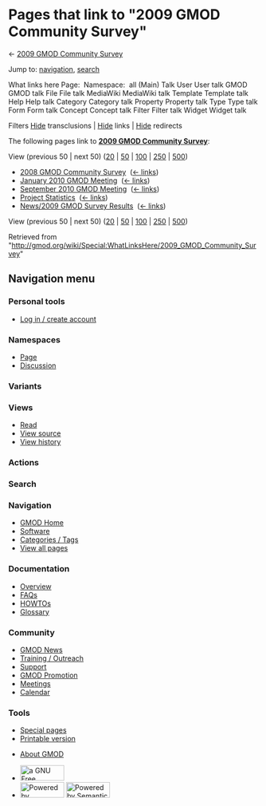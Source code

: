 <div id="mw-page-base" class="noprint">

</div>

<div id="mw-head-base" class="noprint">

</div>

<div id="content" class="mw-body" role="main">

<span id="top"></span>

<div id="mw-js-message" style="display:none;">

</div>



# <span dir="auto">Pages that link to "2009 GMOD Community Survey"</span>

<div id="bodyContent">

<div id="contentSub">

← [2009 GMOD Community
Survey](/wiki/2009_GMOD_Community_Survey "2009 GMOD Community Survey")

</div>

<div id="jump-to-nav" class="mw-jump">

Jump to: [navigation](#mw-navigation), [search](#p-search)

</div>

<div id="mw-content-text">

What links here Page:  Namespace:  all (Main) Talk User User talk GMOD
GMOD talk File File talk MediaWiki MediaWiki talk Template Template talk
Help Help talk Category Category talk Property Property talk Type Type
talk Form Form talk Concept Concept talk Filter Filter talk Widget
Widget talk

Filters
[Hide](/mediawiki/index.php?title=Special:WhatLinksHere/2009_GMOD_Community_Survey&hidetrans=1 "Special:WhatLinksHere/2009 GMOD Community Survey")
transclusions \|
[Hide](/mediawiki/index.php?title=Special:WhatLinksHere/2009_GMOD_Community_Survey&hidelinks=1 "Special:WhatLinksHere/2009 GMOD Community Survey")
links \|
[Hide](/mediawiki/index.php?title=Special:WhatLinksHere/2009_GMOD_Community_Survey&hideredirs=1 "Special:WhatLinksHere/2009 GMOD Community Survey")
redirects

The following pages link to **[2009 GMOD Community
Survey](/wiki/2009_GMOD_Community_Survey "2009 GMOD Community Survey")**:

View (previous 50 \| next 50)
([20](/mediawiki/index.php?title=Special:WhatLinksHere/2009_GMOD_Community_Survey&limit=20 "Special:WhatLinksHere/2009 GMOD Community Survey")
\|
[50](/mediawiki/index.php?title=Special:WhatLinksHere/2009_GMOD_Community_Survey&limit=50 "Special:WhatLinksHere/2009 GMOD Community Survey")
\|
[100](/mediawiki/index.php?title=Special:WhatLinksHere/2009_GMOD_Community_Survey&limit=100 "Special:WhatLinksHere/2009 GMOD Community Survey")
\|
[250](/mediawiki/index.php?title=Special:WhatLinksHere/2009_GMOD_Community_Survey&limit=250 "Special:WhatLinksHere/2009 GMOD Community Survey")
\|
[500](/mediawiki/index.php?title=Special:WhatLinksHere/2009_GMOD_Community_Survey&limit=500 "Special:WhatLinksHere/2009 GMOD Community Survey"))

- [2008 GMOD Community
  Survey](/wiki/2008_GMOD_Community_Survey "2008 GMOD Community Survey")
  ‎ <span class="mw-whatlinkshere-tools">([←
  links](/mediawiki/index.php?title=Special:WhatLinksHere&target=2008+GMOD+Community+Survey "Special:WhatLinksHere"))</span>
- [January 2010 GMOD
  Meeting](/wiki/January_2010_GMOD_Meeting "January 2010 GMOD Meeting") ‎
  <span class="mw-whatlinkshere-tools">([←
  links](/mediawiki/index.php?title=Special:WhatLinksHere&target=January+2010+GMOD+Meeting "Special:WhatLinksHere"))</span>
- [September 2010 GMOD
  Meeting](/wiki/September_2010_GMOD_Meeting "September 2010 GMOD Meeting")
  ‎ <span class="mw-whatlinkshere-tools">([←
  links](/mediawiki/index.php?title=Special:WhatLinksHere&target=September+2010+GMOD+Meeting "Special:WhatLinksHere"))</span>
- [Project Statistics](/wiki/Project_Statistics "Project Statistics") ‎
  <span class="mw-whatlinkshere-tools">([←
  links](/mediawiki/index.php?title=Special:WhatLinksHere&target=Project+Statistics "Special:WhatLinksHere"))</span>
- [News/2009 GMOD Survey
  Results](/wiki/News/2009_GMOD_Survey_Results "News/2009 GMOD Survey Results")
  ‎ <span class="mw-whatlinkshere-tools">([←
  links](/mediawiki/index.php?title=Special:WhatLinksHere&target=News%2F2009+GMOD+Survey+Results "Special:WhatLinksHere"))</span>

View (previous 50 \| next 50)
([20](/mediawiki/index.php?title=Special:WhatLinksHere/2009_GMOD_Community_Survey&limit=20 "Special:WhatLinksHere/2009 GMOD Community Survey")
\|
[50](/mediawiki/index.php?title=Special:WhatLinksHere/2009_GMOD_Community_Survey&limit=50 "Special:WhatLinksHere/2009 GMOD Community Survey")
\|
[100](/mediawiki/index.php?title=Special:WhatLinksHere/2009_GMOD_Community_Survey&limit=100 "Special:WhatLinksHere/2009 GMOD Community Survey")
\|
[250](/mediawiki/index.php?title=Special:WhatLinksHere/2009_GMOD_Community_Survey&limit=250 "Special:WhatLinksHere/2009 GMOD Community Survey")
\|
[500](/mediawiki/index.php?title=Special:WhatLinksHere/2009_GMOD_Community_Survey&limit=500 "Special:WhatLinksHere/2009 GMOD Community Survey"))

</div>

<div class="printfooter">

Retrieved from
"<http://gmod.org/wiki/Special:WhatLinksHere/2009_GMOD_Community_Survey>"

</div>

<div id="catlinks" class="catlinks catlinks-allhidden">

</div>

<div class="visualClear">

</div>

</div>

</div>

<div id="mw-navigation">

## Navigation menu

<div id="mw-head">

<div id="p-personal" role="navigation"
aria-labelledby="p-personal-label">

### Personal tools

- <span id="pt-login"><a
  href="/mediawiki/index.php?title=Special:UserLogin&amp;returnto=Special%3AWhatLinksHere%2F2009+GMOD+Community+Survey"
  accesskey="o"
  title="You are encouraged to log in; however, it is not mandatory [o]">Log
  in / create account</a></span>

</div>

<div id="left-navigation">

<div id="p-namespaces" class="vectorTabs" role="navigation"
aria-labelledby="p-namespaces-label">

### Namespaces

- <span id="ca-nstab-main"><a href="/wiki/2009_GMOD_Community_Survey" accesskey="c"
  title="View the content page [c]">Page</a></span>
- <span id="ca-talk"><a
  href="/mediawiki/index.php?title=Talk:2009_GMOD_Community_Survey&amp;action=edit&amp;redlink=1"
  accesskey="t"
  title="Discussion about the content page [t]">Discussion</a></span>

</div>

<div id="p-variants" class="vectorMenu emptyPortlet" role="navigation"
aria-labelledby="p-variants-label">

### 

### Variants[](#)

<div class="menu">

</div>

</div>

</div>

<div id="right-navigation">

<div id="p-views" class="vectorTabs" role="navigation"
aria-labelledby="p-views-label">

### Views

- <span id="ca-view">[Read](/wiki/2009_GMOD_Community_Survey)</span>
- <span id="ca-viewsource"><a
  href="/mediawiki/index.php?title=2009_GMOD_Community_Survey&amp;action=edit"
  accesskey="e" title="This page is protected.
  You can view its source [e]">View source</a></span>
- <span id="ca-history"><a
  href="/mediawiki/index.php?title=2009_GMOD_Community_Survey&amp;action=history"
  accesskey="h" title="Past revisions of this page [h]">View history</a></span>

</div>

<div id="p-cactions" class="vectorMenu emptyPortlet" role="navigation"
aria-labelledby="p-cactions-label">

### Actions[](#)

<div class="menu">

</div>

</div>

<div id="p-search" role="search">

### Search

<div id="simpleSearch">

</div>

</div>

</div>

</div>

<div id="mw-panel">

<div id="p-logo" role="banner">

<a href="/wiki/Main_Page"
style="background-image: url(http://gmod.org/images/GMOD-cogs.png);"
title="Visit the main page"></a>

</div>

<div id="p-Navigation" class="portal" role="navigation"
aria-labelledby="p-Navigation-label">

### Navigation

<div class="body">

- <span id="n-GMOD-Home">[GMOD Home](/wiki/Main_Page)</span>
- <span id="n-Software">[Software](/wiki/GMOD_Components)</span>
- <span id="n-Categories-.2F-Tags">[Categories /
  Tags](/wiki/Categories)</span>
- <span id="n-View-all-pages">[View all
  pages](/wiki/Special:AllPages)</span>

</div>

</div>

<div id="p-Documentation" class="portal" role="navigation"
aria-labelledby="p-Documentation-label">

### Documentation

<div class="body">

- <span id="n-Overview">[Overview](/wiki/Overview)</span>
- <span id="n-FAQs">[FAQs](/wiki/Category:FAQ)</span>
- <span id="n-HOWTOs">[HOWTOs](/wiki/Category:HOWTO)</span>
- <span id="n-Glossary">[Glossary](/wiki/Glossary)</span>

</div>

</div>

<div id="p-Community" class="portal" role="navigation"
aria-labelledby="p-Community-label">

### Community

<div class="body">

- <span id="n-GMOD-News">[GMOD News](/wiki/GMOD_News)</span>
- <span id="n-Training-.2F-Outreach">[Training /
  Outreach](/wiki/Training_and_Outreach)</span>
- <span id="n-Support">[Support](/wiki/Support)</span>
- <span id="n-GMOD-Promotion">[GMOD
  Promotion](/wiki/GMOD_Promotion)</span>
- <span id="n-Meetings">[Meetings](/wiki/Meetings)</span>
- <span id="n-Calendar">[Calendar](/wiki/Calendar)</span>

</div>

</div>

<div id="p-tb" class="portal" role="navigation"
aria-labelledby="p-tb-label">

### Tools

<div class="body">

- <span id="t-specialpages"><a href="/wiki/Special:SpecialPages" accesskey="q"
  title="A list of all special pages [q]">Special pages</a></span>
- <span id="t-print"><a
  href="/mediawiki/index.php?title=Special:WhatLinksHere/2009_GMOD_Community_Survey&amp;printable=yes"
  rel="alternate" accesskey="p"
  title="Printable version of this page [p]">Printable version</a></span>

</div>

</div>

</div>

</div>

<div id="footer" role="contentinfo">

- <span id="footer-places-about">[About
  GMOD](/wiki/GMOD:About "GMOD:About")</span>

<!-- -->

- <span id="footer-copyrightico">[<img src="http://www.gnu.org/graphics/gfdl-logo-small.png" width="88"
  height="31" alt="a GNU Free Documentation License" />](http://www.gnu.org/licenses/fdl-1.3.html)</span>
- <span id="footer-poweredbyico">[<img src="/mediawiki/skins/common/images/poweredby_mediawiki_88x31.png"
  width="88" height="31" alt="Powered by MediaWiki" />](//www.mediawiki.org/)
  [<img
  src="/mediawiki/extensions/SemanticMediaWiki/includes/../resources/images/smw_button.png"
  width="88" height="31" alt="Powered by Semantic MediaWiki" />](https://www.semantic-mediawiki.org/wiki/Semantic_MediaWiki)</span>

<div style="clear:both">

</div>

</div>
